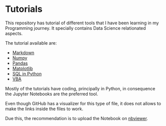 # Tutorials

This repository has tutorial of different tools that I have been learning in my Programming journey. It specially contains Data Science relationated aspects.

The tutorial available are:

- [Markdown](https://github.com/SantiGonzalezz/Tutorials/blob/main/Markdown.md)
- [Numpy](https://github.com/SantiGonzalezz/Tutorials/blob/main/Numpy.ipynb)
- [Pandas]()
- [Matplotlib]()
- [SQL in Python](https://github.com/SantiGonzalezz/Tutorials/blob/main/SQL%20in%20Python.ipynb)
- [VBA](https://github.com/SantiGonzalezz/Tutorials/blob/main/VBA.md)

Mostly of the tutorials have coding, principally in Python, in consequence the Jupyter Notebooks are the preferred tool.

Even though GitHub has a visualizer for this type of file, it does not allows to make the links inside the files to work.

Due this, the recommendation is to upload the Notebook on [nbviewer](https://nbviewer.org/).
